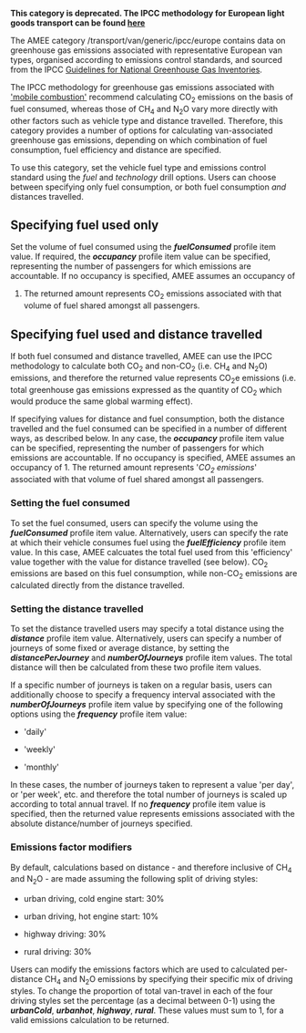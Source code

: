 **This category is deprecated. The IPCC methodology for European light
goods transport can be found [here](European_road_transport_by_IPCC)**

The AMEE category /transport/van/generic/ipcc/europe contains data on
greenhouse gas emissions associated with representative European van
types, organised according to emissions control standards, and sourced
from the IPCC [Guidelines for National Greenhouse Gas
Inventories](http://www.ipcc-nggip.iges.or.jp/).

The IPCC methodology for greenhouse gas emissions associated with
['mobile
combustion'](http://www.ipcc-nggip.iges.or.jp/public/2006gl/pdf/2_Volume2/V2_3_Ch3_Mobile_Combustion.pdf)
recommend calculating CO<sub>2</sub> emissions on the basis of fuel consumed,
whereas those of CH<sub>4</sub> and N<sub>2</sub>O vary more directly with other
factors such as vehicle type and distance travelled. Therefore, this
category provides a number of options for calculating van-associated
greenhouse gas emissions, depending on which combination of fuel
consumption, fuel efficiency and distance are specified.

To use this category, set the vehicle fuel type and emissions control
standard using the *fuel* and *technology* drill options. Users can
choose between specifying only fuel consumption, or both fuel
consumption *and* distances travelled.

## Specifying fuel used only

Set the volume of fuel consumed using the ***fuelConsumed*** profile
item value. If required, the ***occupancy*** profile item value can be
specified, representing the number of passengers for which emissions are
accountable. If no occupancy is specified, AMEE assumes an occupancy of
1. The returned amount represents CO<sub>2</sub> emissions associated with that
volume of fuel shared amongst all passengers.

## Specifying fuel used and distance travelled

If both fuel consumed and distance travelled, AMEE can use the IPCC
methodology to calculate both CO<sub>2</sub> and non-CO<sub>2</sub> (i.e. CH<sub>4</sub> and
N<sub>2</sub>O) emissions, and therefore the returned value represents CO<sub>2</sub>e
emissions (i.e. total greenhouse gas emissions expressed as the quantity
of CO<sub>2</sub> which would produce the same global warming effect).

If specifying values for distance and fuel consumption, both the
distance travelled and the fuel consumed can be specified in a number of
different ways, as described below. In any case, the ***occupancy***
profile item value can be specified, representing the number of
passengers for which emissions are accountable. If no occupancy is
specified, AMEE assumes an occupancy of 1. The returned amount
represents '*CO<sub>2</sub> emissions*' associated with that volume of fuel
shared amongst all passengers.

### Setting the fuel consumed

To set the fuel consumed, users can specify the volume using the
***fuelConsumed*** profile item value. Alternatively, users can specify
the rate at which their vehicle consumes fuel using the
***fuelEfficiency*** profile item value. In this case, AMEE calcuates
the total fuel used from this 'efficiency' value together with the value
for distance travelled (see below). CO<sub>2</sub> emissions are based on this
fuel consumption, while non-CO<sub>2</sub> emissions are calculated directly
from the distance travelled.

### Setting the distance travelled

To set the distance travelled users may specify a total distance using
the ***distance*** profile item value. Alternatively, users can specify
a number of journeys of some fixed or average distance, by setting the
***distancePerJourney*** and ***numberOfJourneys*** profile item values.
The total distance will then be calculated from these two profile item
values.

If a specific number of journeys is taken on a regular basis, users can
additionally choose to specify a frequency interval associated with the
***numberOfJourneys*** profile item value by specifying one of the
following options using the ***frequency*** profile item value:

  - 'daily'

<!-- end list -->

  - 'weekly'

<!-- end list -->

  - 'monthly'

In these cases, the number of journeys taken to represent a value 'per
day', or 'per week', etc. and therefore the total number of journeys is
scaled up according to total annual travel. If no ***frequency***
profile item value is specified, then the returned value represents
emissions associated with the absolute distance/number of journeys
specified.

### Emissions factor modifiers

By default, calculations based on distance - and therefore inclusive of
CH<sub>4</sub> and N<sub>2</sub>O - are made assuming the following split of driving
styles:

  - urban driving, cold engine start: 30%

<!-- end list -->

  - urban driving, hot engine start: 10%

<!-- end list -->

  - highway driving: 30%

<!-- end list -->

  - rural driving: 30%

Users can modify the emissions factors which are used to calculated
per-distance CH<sub>4</sub> and N<sub>2</sub>O emissions by specifying their specific
mix of driving styles. To change the proportion of total van-travel in
each of the four driving styles set the percentage (as a decimal between
0-1) using the ***urbanCold***, ***urbanhot***, ***highway***,
***rural***. These values must sum to 1, for a valid emissions
calculation to be returned.
